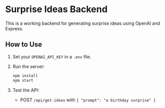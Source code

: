 # Surprise Ideas Backend

This is a working backend for generating surprise ideas using OpenAI and Express.

## How to Use

1. Set your `OPENAI_API_KEY` in a `.env` file.
2. Run the server:
   ```bash
   npm install
   npm start
   ```

3. Test the API:
   - POST `/api/get-ideas` with `{ "prompt": "a birthday surprise" }`